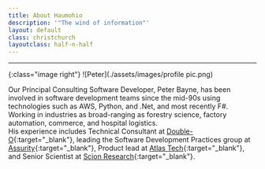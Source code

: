 ```yaml
---
title: About Haumohio
description: '"The wind of information"'
layout: default
class: christchurch
layoutclass: half-n-half
---
```


---

{:class="image right"}
![Peter](./assets/images/profile pic.png)

Our Principal Consulting Software Developer, Peter Bayne, has been involved in software development teams since the mid-90s using technologies such as AWS, Python, and .Net, and most recently F#. Working in industries as broad-ranging as forestry science, factory automation, commerce, and hospital logistics.  
His experience includes Technical Consultant at [Double-O](http://doubleo.nz){:target="_blank"}, leading the Software Development Practices group at [Assurity](http://assurity.co.nz){:target="_blank"}, Product lead at [Atlas Tech](http://atlastech.co.nz/){:target="_blank"}, and Senior Scientist at [Scion Research](https://scionresearch.com/){:target="_blank"}.  

